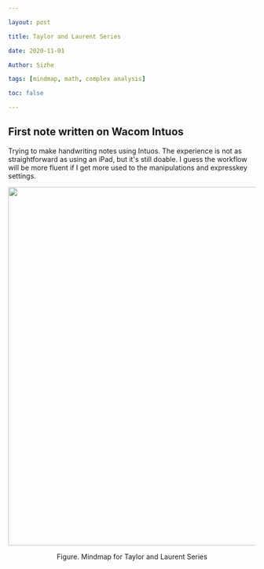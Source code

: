 ```yaml
---

layout: post

title: Taylor and Laurent Series

date: 2020-11-01

Author: Sizhe

tags: [mindmap, math, complex analysis]

toc: false

---
```

## First note written on Wacom Intuos
Trying to make handwriting notes using Intuos. The experience is not as straightforward as using an iPad, but it's still doable. I guess the workflow will be more fluent if I get more used to the manipulations and expresskey settings.<!--more-->

<p align="center">
  <img width="1240" height="730" src="{{ site.url }}/images/Taylor-and-Laurent.png">
</p>
<p style="text-align: center;">Figure. Mindmap for Taylor and Laurent Series</p>